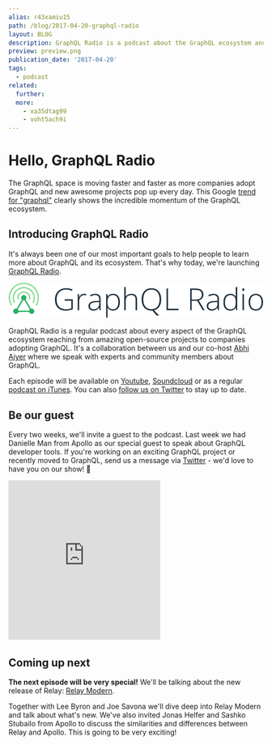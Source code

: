 ```yaml
---
alias: r43xamiu15
path: /blog/2017-04-20-graphql-radio
layout: BLOG
description: GraphQL Radio is a podcast about the GraphQL ecosystem and community that's published on a regular basis.
preview: preview.png
publication_date: '2017-04-20'
tags:
  - podcast
related:
  further:
  more:
    - xa35dtag99
    - voht5ach9i
---
```


# Hello, GraphQL Radio

The GraphQL space is moving faster and faster as more companies adopt GraphQL and new awesome projects pop up every day. This Google [trend for "graphql"](https://trends.google.com/trends/explore?date=2009-04-04%202017-04-20&q=graphql) clearly shows the incredible momentum of the GraphQL ecosystem.

## Introducing GraphQL Radio

It's always been one of our most important goals to help people to learn more about GraphQL and its ecosystem. That's why today, we're launching [GraphQL Radio](https://graphqlradio.com).

![](./logo.png?width=500)

GraphQL Radio is a regular podcast about every aspect of the GraphQL ecosystem reaching from amazing open-source projects to companies adopting GraphQL. It's a collaboration between us and our co-host [Abhi Aiyer](https://twitter.com/abhiaiyer) where we speak with experts and community members about GraphQL.

Each episode will be available on [Youtube](https://www.youtube.com/channel/UCyjqrS8J8FCtqOtYoYcIqGw), [Soundcloud](https://soundcloud.com/graphql-radio) or as a regular [podcast on iTunes](https://itunes.apple.com/us/podcast/graphql-radio/id1227875536). You can also [follow us on Twitter](https://twitter.com/graphqlradio) to stay up to date.

## Be our guest

Every two weeks, we'll invite a guest to the podcast. Last week we had Danielle Man from Apollo as our special guest to speak about GraphQL developer tools. If you're working on an exciting GraphQL project or recently moved to GraphQL, send us a message via [Twitter](https://twitter.com/graphqlradio) - we'd love to have you on our show! 💚

<iframe height="315" src="https://www.youtube.com/embed/70AT9aUTy1M" frameborder="0" allowfullscreen></iframe>


## Coming up next

**The next episode will be very special!** We'll be talking about the new release of Relay: [Relay Modern](https://code.facebook.com/posts/1362748677097871/relay-modern-simpler-faster-more-extensible/).

Together with Lee Byron and Joe Savona we'll dive deep into Relay Modern and talk about what's new. We've also invited Jonas Helfer and Sashko Stubailo from Apollo to discuss the similarities and differences between Relay and Apollo. This is going to be very exciting!
